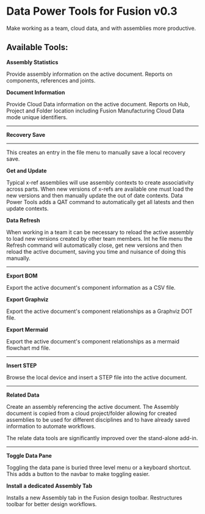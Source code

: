 # Data Power Tools for Fusion v0.3

Make working as a team, cloud data, and with assemblies more productive.

## Available Tools:

**Assembly Statistics**

Provide assembly information on the active document. Reports on components, references and joints.

**Document Information**

Provide Cloud Data information on the active document. Reports on Hub, Project and Folder location including Fusion Manufacturing Cloud Data mode unique identifiers.

---

**Recovery Save**

---

This creates an entry in the file menu to manually save a local recovery save.

**Get and Update**

Typical x-ref assemblies will use assembly contexts to create associativity across parts. When new versions of x-refs are available one must load the new versions and then manually update the out of date contexts. Data Power Tools adds a QAT command to automatically get all latests and then update contexts.

**Data Refresh**

When working in a team it can be necessary to reload the active assembly to load new versions created by other team members. Int he file menu the Refresh command will automatically close, get new versions and then reload the active document, saving you time and nuisance of doing this manually.

---

**Export BOM**

Export the active document's component information as a CSV file.

**Export Graphviz**

Export the active document's component relationships as a Graphviz DOT file.

**Export Mermaid**

Export the active document's component relationships as a mermaid flowchart md file.

---

**Insert STEP**

Browse the local device and insert a STEP file into the active document.

---

**Related Data**

Create an assembly referencing the active document. The Assembly document is copied from a cloud project/folder allowing for created assemblies to be used for different disciplines and to have already saved information to automate workflows.

The relate data tools are significantly improved over the stand-alone add-in.

---

**Toggle Data Pane**

Toggling the data pane is buried three level menu or a keyboard shortcut. This adds a button to the navbar to make toggling easier.

**Install a dedicated Assembly Tab**

Installs a new Assembly tab in the Fusion design toolbar. Restructures toolbar for better design workflows.  
